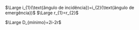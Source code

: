 

$\Large i_{1}(\text{ângulo de incidência})=i_{2}(\text{ângulo de emergência})$
$\Large r_{1}=r_{2}$


$\Large D_{mínimo}=2i-2r$